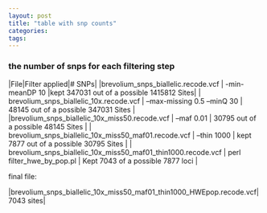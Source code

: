 ```yaml
---
layout: post
title: "table with snp counts"
categories: 
tags: 
---
```


### the number of snps for each filtering step

|File|Filter applied|# SNPs|
|brevolium_snps_biallelic.recode.vcf | -min-meanDP 10 |kept 347031 out of a possible 1415812 Sites|
| brevolium_snps_biallelic_10x.recode.vcf | –max-missing 0.5 –minQ 30 | 48145 out of a possible 347031 Sites |
|brevolium_snps_biallelic_10x_miss50.recode.vcf | –maf 0.01 | 30795 out of a possible 48145 Sites |
| brevolium_snps_biallelic_10x_miss50_maf01.recode.vcf | –thin 1000 | kept 7877 out of a possible 30795 Sites |
| brevolium_snps_biallelic_10x_miss50_maf01_thin1000.recode.vcf | perl filter_hwe_by_pop.pl | Kept 7043 of a possible 7877 loci |



final file:

|brevolium_snps_biallelic_10x_miss50_maf01_thin1000_HWEpop.recode.vcf| 7043 sites|